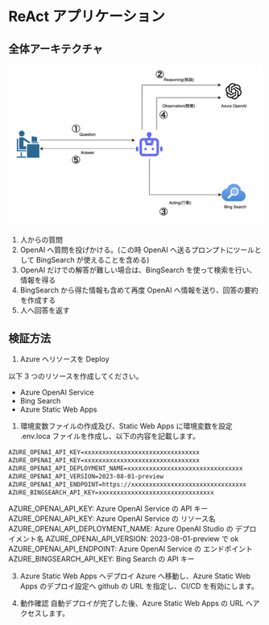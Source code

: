 # ReAct アプリケーション

## 全体アーキテクチャ

![概要](./assets/react_zentai.png)

1. 人からの質問
2. OpenAI へ質問を投げかける。(この時 OpenAI へ送るプロンプトにツールとして BingSearch が使えることを含める)
3. OpenAI だけでの解答が難しい場合は、BingSearch を使って検索を行い、情報を得る
4. BingSearch から得た情報も含めて再度 OpenAI へ情報を送り、回答の要約を作成する
5. 人へ回答を返す

## 検証方法

1. Azure へリソースを Deploy

以下 3 つのリソースを作成してください。

- Azure OpenAI Service
- Bing Search
- Azure Static Web Apps

1. 環境変数ファイルの作成及び、Static Web Apps に環境変数を設定
   .env.loca ファイルを作成し、以下の内容を記載します。

```:md
AZURE_OPENAI_API_KEY=xxxxxxxxxxxxxxxxxxxxxxxxxxxxxxxx
AZURE_OPENAI_API_KEY=xxxxxxxxxxxxxxxxxxxxxxxxxxxxxxxx
AZURE_OPENAI_API_DEPLOYMENT_NAME=xxxxxxxxxxxxxxxxxxxxxxxxxxxxxxxx
AZURE_OPENAI_API_VERSION=2023-08-01-preview
AZURE_OPENAI_API_ENDPOINT=https://xxxxxxxxxxxxxxxxxxxxxxxxxxxxxxxx
AZURE_BINGSEARCH_API_KEY=xxxxxxxxxxxxxxxxxxxxxxxxxxxxxxxx
```

AZURE_OPENAI_API_KEY: Azure OpenAI Service の API キー
AZURE_OPENAI_API_KEY: Azure OpenAI Service の リソース名
AZURE_OPENAI_API_DEPLOYMENT_NAME: Azure OpenAI Studio の デプロイメント名
AZURE_OPENAI_API_VERSION: 2023-08-01-preview で ok
AZURE_OPENAI_API_ENDPOINT: Azure OpenAI Service の エンドポイント
AZURE_BINGSEARCH_API_KEY: Bing Search の API キー

3. Azure Static Web Apps へデプロイ
   Azure へ移動し、Azure Static Web Apps のデプロイ設定へ github の URL を指定し、CI/CD を有効にします。

4. 動作確認
   自動デプロイが完了した後、Azure Static Web Apps の URL へアクセスします。
